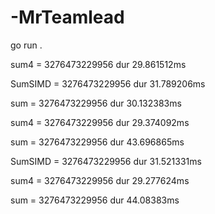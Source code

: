 # -MrTeamlead

 go run .
 
sum4 = 3276473229956
dur 29.861512ms

SumSIMD = 3276473229956
dur 31.789206ms

sum = 3276473229956
dur 30.132383ms

sum4 = 3276473229956
dur 29.374092ms

sum = 3276473229956
dur 43.696865ms

SumSIMD = 3276473229956
dur 31.521331ms

sum4 = 3276473229956
dur 29.277624ms

sum = 3276473229956
dur 44.08383ms
